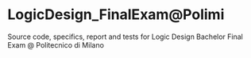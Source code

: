 # LogicDesign_FinalExam@Polimi
Source code, specifics, report and tests for Logic Design Bachelor Final Exam @ Politecnico di Milano
